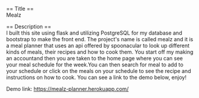 == Title ==
<br>
Mealz

== Description ==
<br>
I built this site using flask and utilizing PostgreSQL for my database and bootstrap to make the front end. The project's name is called 
mealz and it is a meal planner that uses an api offered by spoonacular to look up different kinds of meals, their recipes and how to cook them.
You start off my making an accountand then you are taken to the home page where you can see your meal schedule for the week.You can then 
search for meal to add to your schedule or click on the meals on your schedule to see the recipe and instructions on how to cook. You can see a link to the demo below, enjoy!

Demo link: https://mealz-planner.herokuapp.com/
